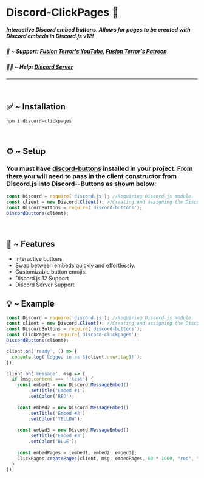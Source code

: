 # Discord-ClickPages 📖
##### *Interactive Discord embed buttons. Allows for pages to be created with Discord embeds in Discord.js v12!*
##### 💖 ~ Support: [Fusion Terror's YouTube](https://www.youtube.com/channel/UCjTvZBc6GFbYkVs9rGWJLbA), [Fusion Terror's Patreon](https://www.patreon.com/fusionterror)
##### 🙋‍♂ ~ Help: [Discord Server](https://discord.gg/QJyTkNxVrX)
---
&nbsp;
## ✅ ~ Installation
```
npm i discord-clickpages
```
&nbsp;
## ⚙️ ~ Setup
 ### You **must** have [discord-buttons](https://www.npmjs.com/package/discord-buttons) installed in your project. From there you will need to pass in the client constructor from Discord.js into Discord--Buttons as shown below:
```js
const Discord = require('discord.js'); //Requiring Discord.js module.
const client = new Discord.Client(); //Creating and assigning the Discord.js Client constructor.
const DiscordButtons = require('discord-buttons');
DiscordButtons(client);
```
&nbsp;
## 📝 ~ Features

- Interactive buttons.
- Swap between embeds quickly and effortlessly.
- Customizable button emojis.
- Discord.js 12 Support
- Discord Server Support
&nbsp;

## 💡 ~ Example
```js
const Discord = require('discord.js'); //Requiring Discord.js module.
const client = new Discord.Client(); //Creating and assigning the Discord.js Client constructor.
const DiscordButtons = require('discord-buttons');
const ClickPages = require('discord-clickpages');
DiscordButtons(client);

client.on('ready', () => {
  console.log(`Logged in as ${client.user.tag}!`);
});

client.on('message', msg => {
  if (msg.content === '!test') {
    const embed1 = new Discord.MessageEmbed()
        .setTitle('Embed #1')
        .setColor('RED');
        
    const embed2 = new Discord.MessageEmbed()
        .setTitle('Embed #2')
        .setColor('YELLOW');
        
    const embed3 = new Discord.MessageEmbed()
        .setTitle('Embed #3')
        .setColor('BLUE');
    
    const embedPages = [embed1, embed2, embed3];
    ClickPages.createPages(client, msg, embedPages, 60 * 1000, "red", "👉", "👈", "❌");
  }
});
```